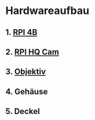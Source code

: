 # Hardwareaufbau

## 1. [RPI 4B](https://www.raspberrypi.com/products/raspberry-pi-4-model-b/)

## 2. [RPI HQ Cam](https://www.raspberrypi.com/products/raspberry-pi-high-quality-camera/)

## 3. [Objektiv](https://www.rasppishop.de/16mm-Objektiv)

## 4. Gehäuse

## 5. Deckel
